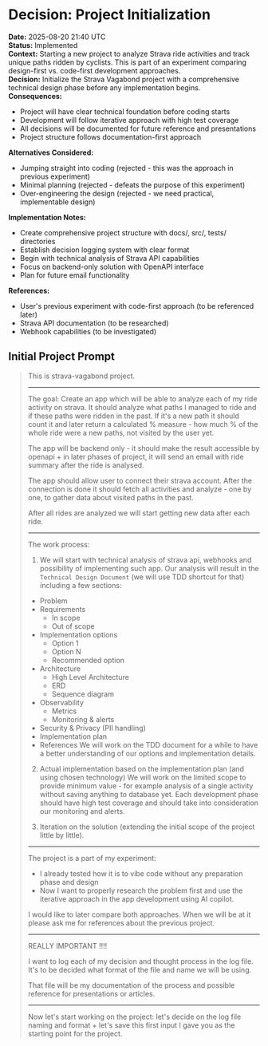 # Decision: Project Initialization

**Date:** 2025-08-20 21:40 UTC  
**Status:** Implemented  
**Context:** Starting a new project to analyze Strava ride activities and track unique paths ridden by cyclists. This is part of an experiment comparing design-first vs. code-first development approaches.  
**Decision:** Initialize the Strava Vagabond project with a comprehensive technical design phase before any implementation begins.  
**Consequences:** 
- Project will have clear technical foundation before coding starts
- Development will follow iterative approach with high test coverage
- All decisions will be documented for future reference and presentations
- Project structure follows documentation-first approach

**Alternatives Considered:** 
- Jumping straight into coding (rejected - this was the approach in previous experiment)
- Minimal planning (rejected - defeats the purpose of this experiment)
- Over-engineering the design (rejected - we need practical, implementable design)

**Implementation Notes:** 
- Create comprehensive project structure with docs/, src/, tests/ directories
- Establish decision logging system with clear format
- Begin with technical analysis of Strava API capabilities
- Focus on backend-only solution with OpenAPI interface
- Plan for future email functionality

**References:** 
- User's previous experiment with code-first approach (to be referenced later)
- Strava API documentation (to be researched)
- Webhook capabilities (to be investigated)

## Initial Project Prompt

> This is strava-vagabond project. 
> 
> ----
> 
> The goal:
> Create an app which will be able to analyze each of my ride activity on strava. It should analyze what paths I managed to ride and if these paths were ridden in the past. If it's a new path it should count it and later return a calculated % measure - how much % of the whole ride were a new paths, not visited by the user yet. 
> 
> The app will be backend only - it should make the result accessible by openapi + in later phases of project, it will send an email with ride summary after the ride is analysed.
> 
> The app should allow user to connect their strava account. After the connection is done it should fetch all activities and analyze - one by one, to gather data about visited paths in the past.
> 
> After all rides are analyzed we will start getting new data after each ride.
> 
> ----
> 
> The work process: 
> 1. We will start with technical analysis of strava api, webhooks and possibility of implementing such app. Our analysis will result in the `Technical Design Document` (we will use TDD shortcut for that) including a few sections:
> - Problem
> - Requirements
>   - In scope
>   - Out of scope
> - Implementation options
>   - Option 1
>   - Option N
>   - Recommended option
> - Architecture
>   - High Level Architecture
>   - ERD
>   - Sequence diagram
> - Observability
>   - Metrics
>   - Monitoring & alerts
> - Security & Privacy (PII handling)
> - Implementation plan
> - References 
> We will work on the TDD document for a while to have a better understanding of our options and implementation details. 
> 
> 2. Actual implementation based on the implementation plan (and using chosen technology)
> We will work on the limited scope to provide minimum value - for example analysis of a single activity without saving anything to database yet.
> Each development phase should have high test coverage and should take into consideration our monitoring and alerts.
> 
> 3. Iteration on the solution (extending the initial scope of the project little by little).
> 
> ----
>  
> The project is a part of my experiment: 
> - I already tested how it is to vibe code without any preparation phase and design 
> - Now I want to properly research the problem first and use the iterative approach in the app development using AI copilot.
> 
> I would like to later compare both approaches. When we will be at it please ask me for references about the previous project. 
> 
> ----
> REALLY IMPORTANT !!!!
> 
> I want to log each of my decision and thought process in the log file. It's to be decided what format of the file and name we will be using. 
> 
> That file will be my documentation of the process and possible reference for presentations or articles.
> 
> ----
> 
> Now let's start working on the project:
> let's decide on the log file naming and format + let's save this first input I gave you as the starting point for the project.
